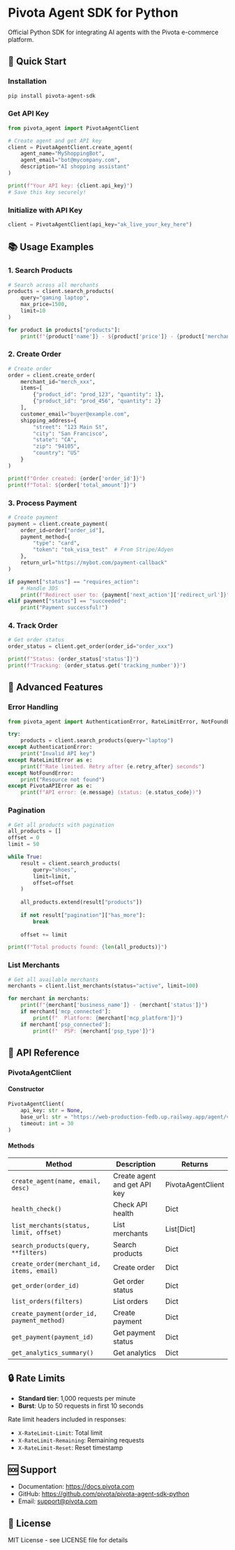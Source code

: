 # Pivota Agent SDK for Python

Official Python SDK for integrating AI agents with the Pivota e-commerce platform.

## 🚀 Quick Start

### Installation

```bash
pip install pivota-agent-sdk
```

### Get API Key

```python
from pivota_agent import PivotaAgentClient

# Create agent and get API key
client = PivotaAgentClient.create_agent(
    agent_name="MyShoppingBot",
    agent_email="bot@mycompany.com",
    description="AI shopping assistant"
)

print(f"Your API key: {client.api_key}")
# Save this key securely!
```

### Initialize with API Key

```python
client = PivotaAgentClient(api_key="ak_live_your_key_here")
```

## 📚 Usage Examples

### 1. Search Products

```python
# Search across all merchants
products = client.search_products(
    query="gaming laptop",
    max_price=1500,
    limit=10
)

for product in products["products"]:
    print(f"{product['name']} - ${product['price']} - {product['merchant_name']}")
```

### 2. Create Order

```python
# Create order
order = client.create_order(
    merchant_id="merch_xxx",
    items=[
        {"product_id": "prod_123", "quantity": 1},
        {"product_id": "prod_456", "quantity": 2}
    ],
    customer_email="buyer@example.com",
    shipping_address={
        "street": "123 Main St",
        "city": "San Francisco",
        "state": "CA",
        "zip": "94105",
        "country": "US"
    }
)

print(f"Order created: {order['order_id']}")
print(f"Total: ${order['total_amount']}")
```

### 3. Process Payment

```python
# Create payment
payment = client.create_payment(
    order_id=order["order_id"],
    payment_method={
        "type": "card",
        "token": "tok_visa_test"  # From Stripe/Adyen
    },
    return_url="https://mybot.com/payment-callback"
)

if payment["status"] == "requires_action":
    # Handle 3DS
    print(f"Redirect user to: {payment['next_action']['redirect_url']}")
elif payment["status"] == "succeeded":
    print("Payment successful!")
```

### 4. Track Order

```python
# Get order status
order_status = client.get_order(order_id="order_xxx")

print(f"Status: {order_status['status']}")
print(f"Tracking: {order_status.get('tracking_number')}")
```

## 🔧 Advanced Features

### Error Handling

```python
from pivota_agent import AuthenticationError, RateLimitError, NotFoundError

try:
    products = client.search_products(query="laptop")
except AuthenticationError:
    print("Invalid API key")
except RateLimitError as e:
    print(f"Rate limited. Retry after {e.retry_after} seconds")
except NotFoundError:
    print("Resource not found")
except PivotaAPIError as e:
    print(f"API error: {e.message} (status: {e.status_code})")
```

### Pagination

```python
# Get all products with pagination
all_products = []
offset = 0
limit = 50

while True:
    result = client.search_products(
        query="shoes",
        limit=limit,
        offset=offset
    )
    
    all_products.extend(result["products"])
    
    if not result["pagination"]["has_more"]:
        break
    
    offset += limit

print(f"Total products found: {len(all_products)}")
```

### List Merchants

```python
# Get all available merchants
merchants = client.list_merchants(status="active", limit=100)

for merchant in merchants:
    print(f"{merchant['business_name']} - {merchant['status']}")
    if merchant['mcp_connected']:
        print(f"  Platform: {merchant['mcp_platform']}")
    if merchant['psp_connected']:
        print(f"  PSP: {merchant['psp_type']}")
```

## 📖 API Reference

### PivotaAgentClient

#### Constructor
```python
PivotaAgentClient(
    api_key: str = None,
    base_url: str = "https://web-production-fedb.up.railway.app/agent/v1",
    timeout: int = 30
)
```

#### Methods

| Method | Description | Returns |
|--------|-------------|---------|
| `create_agent(name, email, desc)` | Create agent and get API key | PivotaAgentClient |
| `health_check()` | Check API health | Dict |
| `list_merchants(status, limit, offset)` | List merchants | List[Dict] |
| `search_products(query, **filters)` | Search products | Dict |
| `create_order(merchant_id, items, email)` | Create order | Dict |
| `get_order(order_id)` | Get order status | Dict |
| `list_orders(filters)` | List orders | Dict |
| `create_payment(order_id, payment_method)` | Create payment | Dict |
| `get_payment(payment_id)` | Get payment status | Dict |
| `get_analytics_summary()` | Get analytics | Dict |

## 🔒 Rate Limits

- **Standard tier**: 1,000 requests per minute
- **Burst**: Up to 50 requests in first 10 seconds

Rate limit headers included in responses:
- `X-RateLimit-Limit`: Total limit
- `X-RateLimit-Remaining`: Remaining requests
- `X-RateLimit-Reset`: Reset timestamp

## 🆘 Support

- Documentation: https://docs.pivota.com
- GitHub: https://github.com/pivota/pivota-agent-sdk-python
- Email: support@pivota.com

## 📄 License

MIT License - see LICENSE file for details






